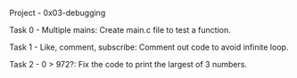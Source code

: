 Project - 0x03-debugging

Task 0 - Multiple mains: Create main.c file to test a function.

Task 1 - Like, comment, subscribe: Comment out code to avoid infinite loop.

Task 2 - 0 > 972?: Fix the code to print the largest of 3 numbers.
